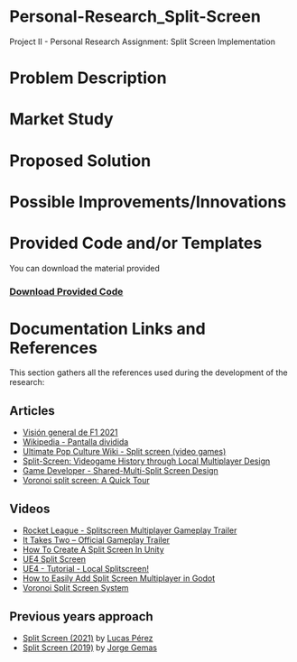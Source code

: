 # Personal-Research_Split-Screen
Project II - Personal Research Assignment: Split Screen Implementation

# Problem Description
# Market Study
# Proposed Solution
# Possible Improvements/Innovations

# Provided Code and/or Templates

You can download the material provided

### [Download Provided Code](https://github.com/francesctr4/SplitScreen/archive/refs/heads/main.zip)

# Documentation Links and References

This section gathers all the references used during the development of the research:

## Articles

* [Visión general de F1 2021](https://www.ea.com/es-es/games/f1/f1-2021/game-overview)
* [Wikipedia - Pantalla dividida](https://es.wikipedia.org/wiki/Pantalla_dividida) 
* [Ultimate Pop Culture Wiki - Split screen (video games)](https://ultimatepopculture.fandom.com/wiki/Split_screen_(video_games))
* [Split-Screen: Videogame History through Local Multiplayer Design](https://philarchive.org/archive/KARSV)
* [Game Developer - Shared-Multi-Split Screen Design](https://www.gamedeveloper.com/design/shared-multi-split-screen-design) 
* [Voronoi split screen: A Quick Tour](https://mattwoelk.github.io/voronoi_split_screen_notes/)

## Videos

* [Rocket League - Splitscreen Multiplayer Gameplay Trailer](https://youtu.be/sf4RgCDbM58) 
* [It Takes Two – Official Gameplay Trailer](https://youtu.be/GAWHzGNcTEw)
* [How To Create A Split Screen In Unity](https://youtu.be/rw2VKAdTdgQ) 
* [UE4 Split Screen](https://youtu.be/ipU4MtV-O_8) 
* [UE4 - Tutorial - Local Splitscreen!](https://youtu.be/68ViQFeE02o) 
* [How to Easily Add Split Screen Multiplayer in Godot](https://youtu.be/1XdjHIshYY4)
* [Voronoi Split Screen System](https://youtu.be/vsRrB0ZggE4)

## Previous years approach

* [Split Screen (2021)](https://lucaspg14.github.io/Split-Screen/) by [Lucas Pérez](https://github.com/LucasPG14)
* [Split Screen (2019)](https://jorgegh2.github.io/Split-screen/) by [Jorge Gemas](https://github.com/jorgegh2)
